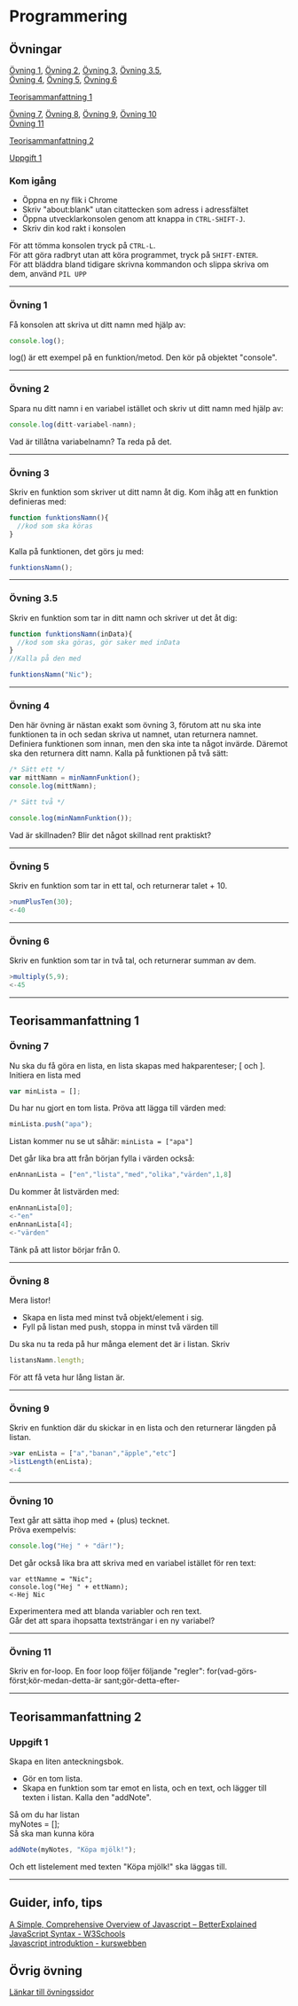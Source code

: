 # Programmering

## Övningar

[Övning 1](#Övning-1), [Övning 2](#Övning-2), [Övning 3](#Övning-3), [Övning 3.5](#Övning-35),  
[Övning 4](#Övning-4), [Övning 5](#Övning-5), [Övning 6](#Övning-6)   
  
[Teorisammanfattning 1](#teorisammanfattning-1)  
  
[Övning 7](#Övning-7), [Övning 8](#Övning-8), [Övning 9](#Övning-9), [Övning 10](#Övning-10)   
[Övning 11](#Övning-11)  
  
[Teorisammanfattning 2](teorisammanfattning-2)  
  
[Uppgift 1](Uppgift-1)


### Kom igång
* Öppna en ny flik i Chrome
* Skriv "about:blank" utan citattecken som adress i adressfältet
* Öppna utvecklarkonsolen genom att knappa in ```CTRL-SHIFT-J```.
* Skriv din kod rakt i konsolen  

För att tömma konsolen tryck på ```CTRL-L```.  
För att göra radbryt utan att köra programmet, tryck på ```SHIFT-ENTER```.  
För att bläddra bland tidigare skrivna kommandon och slippa skriva om dem, använd ```PIL UPP```  
***

### Övning 1

Få konsolen att skriva ut ditt namn med hjälp av: 
```javascript 
console.log();
```

log() är ett exempel på en funktion/metod. Den kör på objektet "console".
***

### Övning 2

Spara nu ditt namn i en variabel istället och skriv ut ditt namn med hjälp av:
```javascript
console.log(ditt-variabel-namn);
```
Vad är tillåtna variabelnamn? Ta reda på det.
***

### Övning 3

Skriv en funktion som skriver ut ditt namn åt dig. Kom ihåg att en funktion definieras med:
```javascript
function funktionsNamn(){
  //kod som ska köras
}
```
Kalla på funktionen, det görs ju med:
```javascript
funktionsNamn();
```
***

### Övning 3.5

Skriv en funktion som tar in ditt namn och skriver ut det åt dig:
```javascript
function funktionsNamn(inData){
  //kod som ska göras, gör saker med inData
}
//Kalla på den med

funktionsNamn("Nic");
```
***

### Övning 4

Den här övning är nästan exakt som övning 3, förutom att nu ska inte funktionen ta in och sedan skriva ut namnet, utan returnera namnet.
Definiera  funktionen som innan, men den ska inte ta något invärde. Däremot ska den returnera ditt namn.
Kalla på funktionen på två sätt:

```javascript
/* Sätt ett */
var mittNamn = minNamnFunktion();
console.log(mittNamn);

/* Sätt två */

console.log(minNamnFunktion());
```

Vad är skillnaden? Blir det något skillnad rent praktiskt?
***

### Övning 5

Skriv en funktion som tar in ett tal, och returnerar talet + 10.

```javascript
>numPlusTen(30); 
<-40
```
***

### Övning 6

Skriv en funktion som tar in två tal, och returnerar summan av dem.

```javascript
>multiply(5,9);
<-45
```
***

## Teorisammanfattning 1

### Övning 7

Nu ska du få göra en lista, en lista skapas med hakparenteser; \[ och ].
Initiera en lista med 
```javascript
var minLista = [];
```
Du har nu gjort en tom lista. Pröva att lägga till värden med:
```javascript
minLista.push("apa");
```
Listan kommer nu se ut såhär:
```minLista = ["apa"]```

Det går lika bra att från början fylla i värden också:
```javascript
enAnnanLista = ["en","lista","med","olika","värden",1,8]
```

Du kommer åt listvärden med:
```javascript
enAnnanLista[0];
<-"en"
enAnnanLista[4];
<-"värden"
```
Tänk på att listor börjar från 0.
***

### Övning 8

Mera listor! 
* Skapa en lista med minst två objekt/element i sig.
* Fyll på listan med push, stoppa in minst två värden till  

Du ska nu ta reda på hur många element det är i listan. Skriv 
```javascript
listansNamn.length;
```
För att få veta hur lång listan är.
***

### Övning 9

Skriv en funktion där du skickar in en lista och den returnerar längden på listan.
```javascript
>var enLista = ["a","banan","äpple","etc"]
>listLength(enLista);
<-4
```
***

### Övning 10

Text går att sätta ihop med + (plus) tecknet.  
Pröva exempelvis:
```javascript
console.log("Hej " + "där!");
```
Det går också lika bra att skriva med en variabel istället för ren text:
```
var ettNamne = "Nic";
console.log("Hej " + ettNamn);
<-Hej Nic
```

Experimentera med att blanda variabler och ren text.   
Går det att spara ihopsatta textsträngar i en ny variabel?
***


### Övning 11

Skriv en for-loop.
En foor loop följer följande "regler":
for(vad-görs-först;kör-medan-detta-är sant;gör-detta-efter-
***

## Teorisammanfattning 2


### Uppgift 1

Skapa en liten anteckningsbok.
* Gör en tom lista.
* Skapa en funktion som tar emot en lista, och en text, och lägger till texten i listan. Kalla den "addNote".

Så om du har listan  
myNotes = [];  
Så ska man kunna köra
```javascript
addNote(myNotes, "Köpa mjölk!");
```
Och ett listelement med texten "Köpa mjölk!" ska läggas till.
***

## Guider, info, tips

[A Simple, Comprehensive Overview of Javascript – BetterExplained](https://betterexplained.com/articles/the-single-page-javascript-overview/)  
[JavaScript Syntax - W3Schools](https://www.w3schools.com/js/js_syntax.asp)  
[Javascript introduktion - kurswebben](https://twiggy.smutje.se/index.php/Javascript_introduktion)

## Övrig övning

[Länkar till övningssidor](V45/practice.md)
